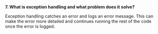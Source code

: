 **7. What is exception handling and what problem does it solve?**

Exception handling catches an error and logs an error message. This can make the error more detailed and continues running the rest of the code once the error is logged.
